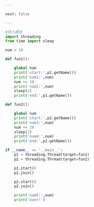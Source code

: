 ```yaml
---

next: false

---
```




<BlogInfo id="494" title="17.线程之间共享全局变量" author="白日梦想猿" pv=0 read_times=0 pre_cost_time="0分29秒" category="并发编程" tag_list="['并发编程']" create_time="2020.05.06 15:00:18" update_time="2020.05.06 15:16:14" />

```python
#导入模块
import threading
from time import sleep

num = 10

def fun1():

    global num
    print('start:',p1.getName())
    print('num1:',num)
    num += 10
    print('num2:',num)
    sleep(2)
    print('end:',p1.getName())

def fun2():

    global num
    print('start:',p2.getName())
    print('num3:',num)
    num += 20
    sleep(2)
    print('num4:',num)
    print('end:',p2.getName())

if __name__ == '__main__':
    p1 = threading.Thread(target=fun1)
    p2 = threading.Thread(target=fun2)

    p1.start()
    p1.join()

    p2.start()
    p2.join()

    print('num5:',num)
    print('over!')


```



<ActionBox />
